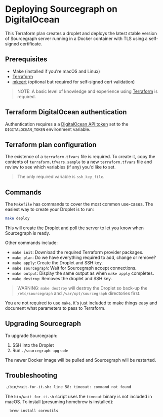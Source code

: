 # Deploying Sourcegraph on DigitalOcean

This Terraform plan creates a droplet and deploys the latest stable version of Sourcegraph server running in a Docker container with TLS using a self-signed certificate.

## Prerequisites

- Make (installed if you're macOS and Linux)
- [Terraform](https://learn.hashicorp.com/terraform/getting-started/install.html)
- [mkcert](https://github.com/FiloSottile/mkcert) (optional but required for self-signed cert validation)

> NOTE: A basic level of knowledge and experience using [Terraform](https://www.terraform.io/intro/index.html) is required.

## Terraform DigitalOcean authentication

Authentication requires a a [DigitalOcean API token](https://www.digitalocean.com/docs/api/create-personal-access-token/) set to the `DIGITALOCEAN_TOKEN` environment variable.

## Terraform plan configuration

The existence of a `terraform.tfvars` file is required. To create it, copy the contents of `terraform.tfvars.sample` to a new `terraform.tfvars` file and review to see which variables (if any) you'd like to set.

> The only required variable is `ssh_key_file`.

## Commands

The `Makefile` has commands to cover the most common use-cases. The easiest way to create your Droplet is to run:

```bash
make deploy
```

This will create the Droplet and poll the server to let you know when Sourcegraph is ready.

Other commands include:

- `make init`: Download the required Terraform provider packages.
- `make plan`: Do we have everything required to add, change or remove?
- `make apply`: Create the Droplet and SSH key.
- `make sourcegraph`: Wait for Sourcegraph accept connections.
- `make output`: Display the same output as when `make apply` completes.
- `make destroy`: Removes the droplet and SSH key.

> WARNING: `make destroy` will destroy the Droplet so back-up the `/etc/sourcegraph` and `/var/opt/sourcegraph` directories first.

You are not required to use `make`, it's just included to make things easy and document what parameters to pass to Terraform.

## Upgrading Sourcegraph

To upgrade Sourcegraph:

1. SSH into the Droplet
1. Run `./sourcegraph-upgrade`

The newer Docker image will be pulled and Sourcegraph will be restarted.

## Troubleshooting

```bash
./bin/wait-for-it.sh: line 58: timeout: command not found
```

The `bin/wait-for-it.sh` script uses the `timeout` binary is not included in macOS. To install (presuming homebrew is installed):

```bash
  brew install coreutils
```
